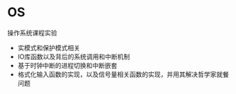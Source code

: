 # OS
操作系统课程实验
* 实模式和保护模式相关
* IO库函数以及背后的系统调用和中断机制
* 基于时钟中断的进程切换和中断嵌套
* 格式化输入函数的实现，以及信号量相关函数的实现，并用其解决哲学家就餐问题
